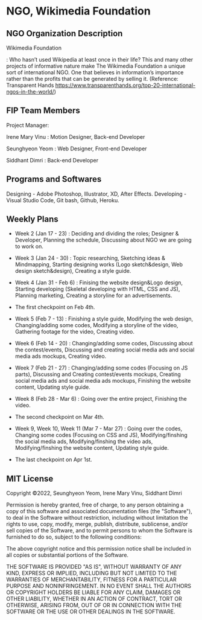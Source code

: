 # NGO, Wikimedia Foundation

## NGO Organization Description
Wikimedia Foundation

: Who hasn’t used Wikipedia at least once in their life? This and many other projects of informative nature make The Wikimedia Foundation a unique sort of international NGO. One that believes in information’s importance rather than the profits that can be generated by selling it.
(Reference: Transparent Hands https://www.transparenthands.org/top-20-international-ngos-in-the-world/)

## FIP Team Members
Project Manager:

Irene Mary Vinu : Motion Designer, Back-end Developer

Seunghyeon  Yeom  : Web Designer, Front-end Developer

Siddhant Dimri  : Back-end Developer

## Programs and Softwares
Designing - Adobe Photoshop, Illustrator, XD, After Effects.
Developing - Visual Studio Code, Git bash, Github, Heroku.

## Weekly Plans
- Week 2 (Jan 17 - 23)
: Deciding and dividing the roles; Designer & Developer, Planning the schedule, Discussing about NGO we are going to work on.

- Week 3 (Jan 24 - 30)
: Topic researching, Sketching ideas & Mindmapping, Starting designing works (Logo sketch&design, Web design sketch&design), Creating a style guide.

- Week 4 (Jan 31 - Feb 6)
: Finising the website design&Logo design, Starting developing (Skeletal developing with HTML, CSS and JS), Planning marketing, Creating a storyline for an advertisements.

- The first checkpoint on Feb 4th.

- Week 5 (Feb 7 - 13)
: Finishing a style guide, Modifying the web design, Changing/adding some codes, Modifying a storyline of the video, Gathering footage for the video, Creating video.

- Week 6 (Feb 14 - 20)
: Changing/adding some codes, Discussing about the contest/events, Discussing and creating social media ads and social media ads mockups, Creating video.

- Week 7 (Feb 21 - 27)
: Changing/adding some codes (Focusing on JS parts), Discussing and Creating contest/events mockups, Creating social media ads and social media ads mockups, Finishing the website content, Updating style guide.

- Week 8 (Feb 28 - Mar 6)
: Going over the entire project, Finishing the video.

- The second checkpoint on Mar 4th.

- Week 9, Week 10, Week 11 (Mar 7 - Mar 27)
: Going over the codes, Changing some codes (Focusing on CSS and JS), Modifying/finshing the social media ads, Modifying/finshing the video ads, Modifying/finshing the website content, Updating style guide.

- The last checkpoint on Apr 1st.

## MIT License
Copyright ©2022, Seunghyeon Yeom, Irene Mary Vinu, Siddhant Dimri

Permission is hereby granted, free of charge, to any person obtaining a copy of this software and associated documentation files (the "Software"), to deal in the Software without restriction, including without limitation the rights to use, copy, modify, merge, publish, distribute, sublicense, and/or sell copies of the Software, and to permit persons to whom the Software is furnished to do so, subject to the following conditions:

The above copyright notice and this permission notice shall be included in all copies or substantial portions of the Software.

THE SOFTWARE IS PROVIDED "AS IS", WITHOUT WARRANTY OF ANY KIND, EXPRESS OR IMPLIED, INCLUDING BUT NOT LIMITED TO THE WARRANTIES OF MERCHANTABILITY, FITNESS FOR A PARTICULAR PURPOSE AND NONINFRINGEMENT. IN NO EVENT SHALL THE AUTHORS OR COPYRIGHT HOLDERS BE LIABLE FOR ANY CLAIM, DAMAGES OR OTHER LIABILITY, WHETHER IN AN ACTION OF CONTRACT, TORT OR OTHERWISE, ARISING FROM, OUT OF OR IN CONNECTION WITH THE SOFTWARE OR THE USE OR OTHER DEALINGS IN THE SOFTWARE.